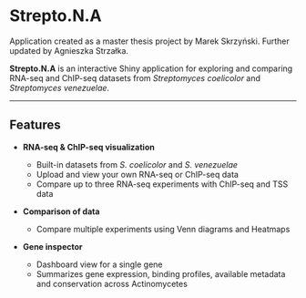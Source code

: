 # Strepto.N.A

Application created as a master thesis project by Marek Skrzyński. Further updated by Agnieszka Strzałka.


**Strepto.N.A** is an interactive Shiny application for exploring and comparing RNA-seq and ChIP-seq datasets from *Streptomyces coelicolor* and *Streptomyces venezuelae*.  

---

## Features

- **RNA-seq & ChIP-seq visualization**  
  - Built-in datasets from *S. coelicolor* and *S. venezuelae*  
  - Upload and view your own RNA-seq or ChIP-seq data  
  - Compare up to three RNA-seq experiments with ChIP-seq and TSS data

- **Comparison of data**  
  - Compare multiple experiments using Venn diagrams and Heatmaps

- **Gene inspector**  
  - Dashboard view for a single gene  
  - Summarizes gene expression, binding profiles, available metadata and conservation across Actinomycetes
